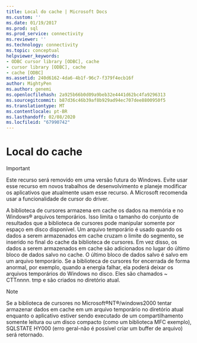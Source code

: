 ```yaml
---
title: Local do cache | Microsoft Docs
ms.custom: ''
ms.date: 01/19/2017
ms.prod: sql
ms.prod_service: connectivity
ms.reviewer: ''
ms.technology: connectivity
ms.topic: conceptual
helpviewer_keywords:
- ODBC cursor library [ODBC], cache
- cursor library [ODBC], cache
- cache [ODBC]
ms.assetid: 240d6162-4da6-4b1f-96c7-f379f4ecb16f
author: MightyPen
ms.author: genemi
ms.openlocfilehash: 2a925b66b0d09a9beb32e4441d62bc4fa9296313
ms.sourcegitcommit: b87d36c46b39af8b929ad94ec707dee8800950f5
ms.translationtype: MT
ms.contentlocale: pt-BR
ms.lasthandoff: 02/08/2020
ms.locfileid: "67990742"
---
```

# <a name="location-of-cache"></a>Local do cache
> [!IMPORTANT]  
>  Este recurso será removido em uma versão futura do Windows. Evite usar esse recurso em novos trabalhos de desenvolvimento e planeje modificar os aplicativos que atualmente usam esse recurso. A Microsoft recomenda usar a funcionalidade de cursor do driver.  
  
 A biblioteca de cursores armazena em cache os dados na memória e no Windows® arquivos temporários. Isso limita o tamanho do conjunto de resultados que a biblioteca de cursores pode manipular somente por espaço em disco disponível. Um arquivo temporário é usado quando os dados a serem armazenados em cache cruzam o limite do segmento, se inserido no final do cache da biblioteca de cursores. Em vez disso, os dados a serem armazenados em cache são adicionados no lugar do último bloco de dados salvo no cache. O último bloco de dados salvo é salvo em um arquivo temporário. Se a biblioteca de cursores for encerrada de forma anormal, por exemplo, quando a energia falhar, ela poderá deixar os arquivos temporários do Windows no disco. Eles são chamados ~ CTT*nnnn*. tmp e são criados no diretório atual.  
  
> [!NOTE]  
>  Se a biblioteca de cursores no Microsoft®NT®/windows2000 tentar armazenar dados em cache em um arquivo temporário no diretório atual enquanto o aplicativo estiver sendo executado de um compartilhamento somente leitura ou um disco compacto (como um biblioteca MFC exemplo), SQLSTATE HY000 (erro geral-não é possível criar um buffer de arquivo) será retornado.
